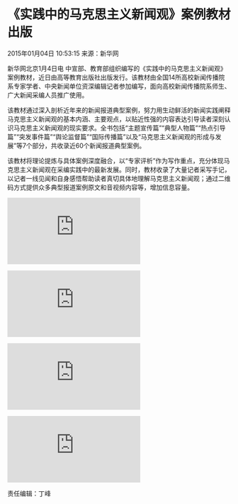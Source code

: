 # 《实践中的马克思主义新闻观》案例教材出版

2015年01月04日 10:53:15 来源：新华网

新华网北京1月4日电 中宣部、教育部组织编写的《实践中的马克思主义新闻观》案例教材，近日由高等教育出版社出版发行。该教材由全国14所高校新闻传播院系专家学者、中央新闻单位资深编辑记者参加编写，面向高校新闻传播院系师生、广大新闻采编人员推广使用。

该教材通过深入剖析近年来的新闻报道典型案例，努力用生动鲜活的新闻实践阐释马克思主义新闻观的基本内涵、主要观点，以贴近性强的内容表达引导读者深刻认识马克思主义新闻观的现实要求。全书包括“主题宣传篇”“典型人物篇”“热点引导篇”“突发事件篇”“舆论监督篇”“国际传播篇”以及“马克思主义新闻观的形成与发展”等7个部分，共收录近60个新闻报道典型案例。

该教材将理论提炼与具体案例深度融合，以“专家评析”作为写作重点，充分体现马克思主义新闻观在采编实践中的最新发展。同时，教材收录了大量记者采写手记，以记者一线见闻和自身感悟帮助读者真切具体地理解马克思主义新闻观；通过二维码方式提供众多典型报道案例原文和音视频内容等，增加信息容量。

![广西小伙拉着轮椅携患病女友游全国](http://news.xinhuanet.com/local/2015-01/04/c_127355017.htm)

![赵本山刘老根会馆奢华内景曝光 最低消费18万(图)](http://news.xinhuanet.com/legal/2015-01/04/c_127355635.htm)

![云南大理600多年古城楼被烧毁](http://news.xinhuanet.com/local/2015-01/03/c_127354201.htm)

![中纪委信访室这样受理举报](http://news.xinhuanet.com/legal/2015-01/02/c_127353500.htm)

责任编辑：丁峰